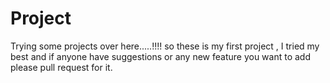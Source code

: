 # Project
Trying some projects over here.....!!!!
so these is my first project , I tried my best and if anyone have suggestions or any new feature you want to add please pull request for it.
